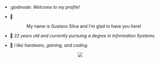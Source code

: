 - *:godmode: Welcome to my profile!*

- :ninja:	<p style="text-align: center;">My name is Gustavo Silva and I'm glad to have you here!</p>
- :adult:	*22 years old and currently pursuing a degree in Information Systems.*
- :space_invader:	*I like hardware, gaming, and coding.*

<p align="center">
  <a href="https://skillicons.dev">
    <img src="https://skillicons.dev/icons?i=html,css,cs,py,java,git" />
  </a>
</p>
